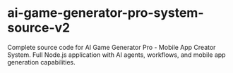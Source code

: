 # ai-game-generator-pro-system-source-v2
Complete source code for AI Game Generator Pro - Mobile App Creator System. Full Node.js application with AI agents, workflows, and mobile app generation capabilities.
